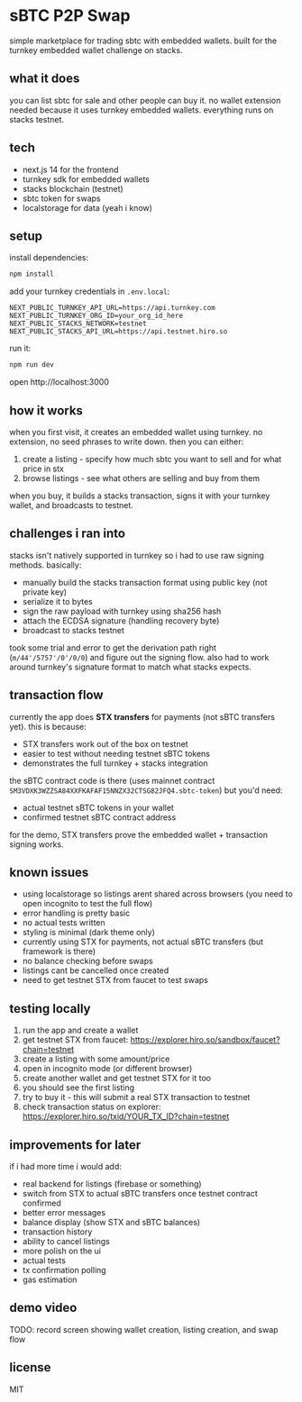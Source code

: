 # sBTC P2P Swap

simple marketplace for trading sbtc with embedded wallets. built for the turnkey embedded wallet challenge on stacks.

## what it does

you can list sbtc for sale and other people can buy it. no wallet extension needed because it uses turnkey embedded wallets. everything runs on stacks testnet.

## tech

- next.js 14 for the frontend
- turnkey sdk for embedded wallets
- stacks blockchain (testnet)
- sbtc token for swaps
- localstorage for data (yeah i know)

## setup

install dependencies:
```bash
npm install
```

add your turnkey credentials in `.env.local`:
```
NEXT_PUBLIC_TURNKEY_API_URL=https://api.turnkey.com
NEXT_PUBLIC_TURNKEY_ORG_ID=your_org_id_here
NEXT_PUBLIC_STACKS_NETWORK=testnet
NEXT_PUBLIC_STACKS_API_URL=https://api.testnet.hiro.so
```

run it:
```bash
npm run dev
```

open http://localhost:3000

## how it works

when you first visit, it creates an embedded wallet using turnkey. no extension, no seed phrases to write down. then you can either:

1. create a listing - specify how much sbtc you want to sell and for what price in stx
2. browse listings - see what others are selling and buy from them

when you buy, it builds a stacks transaction, signs it with your turnkey wallet, and broadcasts to testnet.

## challenges i ran into

stacks isn't natively supported in turnkey so i had to use raw signing methods. basically:

- manually build the stacks transaction format using public key (not private key)
- serialize it to bytes
- sign the raw payload with turnkey using sha256 hash
- attach the ECDSA signature (handling recovery byte)
- broadcast to stacks testnet

took some trial and error to get the derivation path right (`m/44'/5757'/0'/0/0`) and figure out the signing flow. also had to work around turnkey's signature format to match what stacks expects.

## transaction flow

currently the app does **STX transfers** for payments (not sBTC transfers yet). this is because:
- STX transfers work out of the box on testnet
- easier to test without needing testnet sBTC tokens
- demonstrates the full turnkey + stacks integration

the sBTC contract code is there (uses mainnet contract `SM3VDXK3WZZSA84XXFKAFAF15NNZX32CTSG82JFQ4.sbtc-token`) but you'd need:
- actual testnet sBTC tokens in your wallet
- confirmed testnet sBTC contract address

for the demo, STX transfers prove the embedded wallet + transaction signing works.

## known issues

- using localstorage so listings arent shared across browsers (you need to open incognito to test the full flow)
- error handling is pretty basic
- no actual tests written
- styling is minimal (dark theme only)
- currently using STX for payments, not actual sBTC transfers (but framework is there)
- no balance checking before swaps
- listings cant be cancelled once created
- need to get testnet STX from faucet to test swaps

## testing locally

1. run the app and create a wallet
2. get testnet STX from faucet: https://explorer.hiro.so/sandbox/faucet?chain=testnet
3. create a listing with some amount/price
4. open in incognito mode (or different browser)
5. create another wallet and get testnet STX for it too
6. you should see the first listing
7. try to buy it - this will submit a real STX transaction to testnet
8. check transaction status on explorer: https://explorer.hiro.so/txid/YOUR_TX_ID?chain=testnet

## improvements for later

if i had more time i would add:

- real backend for listings (firebase or something)
- switch from STX to actual sBTC transfers once testnet contract confirmed
- better error messages
- balance display (show STX and sBTC balances)
- transaction history
- ability to cancel listings
- more polish on the ui
- actual tests
- tx confirmation polling
- gas estimation

## demo video

TODO: record screen showing wallet creation, listing creation, and swap flow

## license

MIT
